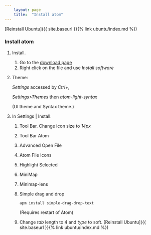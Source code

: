 ```yaml
---
    layout: page
    title:  "Install atom"
---
```

[Reinstall Ubuntu]({{ site.baseurl }}{% link ubuntu/index.md %})

### Install atom

1. Install.
    1. Go to the [download page](https://atom.io/)
    1. Right click on the file and use *Install software*

1. Theme:

    *Settings* accessed by *Ctrl+,*

    *Settings>Themes* then *atom-light-syntax*

    (UI theme and Syntax theme.)

1. In Settings \| Install:

    1. Tool Bar. Change icon size to *14px*

    1. Tool Bar Atom

    1. Advanced Open File

    1. Atom File Icons

    1. Highlight Selected

    1. MiniMap

    1. Minimap-lens

    1. Simple drag and drop
        ```console
        apm install simple-drag-drop-text
        ```
        (Requires restart of Atom)

    1. Change *tab* length to 4 and *type* to soft.
[Reinstall Ubuntu]({{ site.baseurl }}{% link ubuntu/index.md %})
